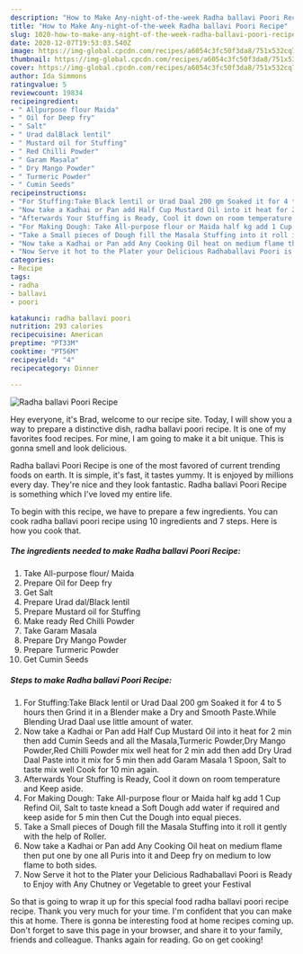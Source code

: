 ```yaml
---
description: "How to Make Any-night-of-the-week Radha ballavi Poori Recipe"
title: "How to Make Any-night-of-the-week Radha ballavi Poori Recipe"
slug: 1020-how-to-make-any-night-of-the-week-radha-ballavi-poori-recipe
date: 2020-12-07T19:53:03.540Z
image: https://img-global.cpcdn.com/recipes/a6054c3fc50f3da8/751x532cq70/radha-ballavi-poori-recipe-recipe-main-photo.jpg
thumbnail: https://img-global.cpcdn.com/recipes/a6054c3fc50f3da8/751x532cq70/radha-ballavi-poori-recipe-recipe-main-photo.jpg
cover: https://img-global.cpcdn.com/recipes/a6054c3fc50f3da8/751x532cq70/radha-ballavi-poori-recipe-recipe-main-photo.jpg
author: Ida Simmons
ratingvalue: 5
reviewcount: 19834
recipeingredient:
- " Allpurpose flour Maida"
- " Oil for Deep fry"
- " Salt"
- " Urad dalBlack lentil"
- " Mustard oil for Stuffing"
- " Red Chilli Powder"
- " Garam Masala"
- " Dry Mango Powder"
- " Turmeric Powder"
- " Cumin Seeds"
recipeinstructions:
- "For Stuffing:Take Black lentil or Urad Daal 200 gm Soaked it for 4 to 5 hours then Grind it in a Blender make a Dry and Smooth Paste.While Blending Urad Daal use little amount of water."
- "Now take a Kadhai or Pan add Half Cup Mustard Oil into it heat for 2 min then add Cumin Seeds and all the Masala,Turmeric Powder,Dry Mango Powder,Red Chilli Powder mix well heat for 2 min add then add Dry Urad Daal Paste into it mix for 5 min then add Garam Masala 1 Spoon, Salt to taste mix well Cook for 10 min again."
- "Afterwards Your Stuffing is Ready, Cool it down on room temperature and Keep aside."
- "For Making Dough: Take All-purpose flour or Maida half kg add 1 Cup Refind Oil, Salt to taste knead a Soft Dough add water if required and keep aside for 5 min then Cut the Dough into equal pieces."
- "Take a Small pieces of Dough fill the Masala Stuffing into it roll it gently with the help of Roller."
- "Now take a Kadhai or Pan add Any Cooking Oil heat on medium flame then put one by one all Puris into it and Deep fry on medium to low flame to both sides."
- "Now Serve it hot to the Plater your Delicious Radhaballavi Poori is Ready to Enjoy with Any Chutney or Vegetable to greet your Festival"
categories:
- Recipe
tags:
- radha
- ballavi
- poori

katakunci: radha ballavi poori 
nutrition: 293 calories
recipecuisine: American
preptime: "PT33M"
cooktime: "PT56M"
recipeyield: "4"
recipecategory: Dinner

---
```



![Radha ballavi Poori Recipe](https://img-global.cpcdn.com/recipes/a6054c3fc50f3da8/751x532cq70/radha-ballavi-poori-recipe-recipe-main-photo.jpg)

Hey everyone, it's Brad, welcome to our recipe site. Today, I will show you a way to prepare a distinctive dish, radha ballavi poori recipe. It is one of my favorites food recipes. For mine, I am going to make it a bit unique. This is gonna smell and look delicious.

Radha ballavi Poori Recipe is one of the most favored of current trending foods on earth. It is simple, it's fast, it tastes yummy. It is enjoyed by millions every day. They're nice and they look fantastic. Radha ballavi Poori Recipe is something which I've loved my entire life.




To begin with this recipe, we have to prepare a few ingredients. You can cook radha ballavi poori recipe using 10 ingredients and 7 steps. Here is how you cook that.

<!--inarticleads1-->

##### The ingredients needed to make Radha ballavi Poori Recipe:

1. Take  All-purpose flour/ Maida
1. Prepare  Oil for Deep fry
1. Get  Salt
1. Prepare  Urad dal/Black lentil
1. Prepare  Mustard oil for Stuffing
1. Make ready  Red Chilli Powder
1. Take  Garam Masala
1. Prepare  Dry Mango Powder
1. Prepare  Turmeric Powder
1. Get  Cumin Seeds




<!--inarticleads2-->

##### Steps to make Radha ballavi Poori Recipe:

1. For Stuffing:Take Black lentil or Urad Daal 200 gm Soaked it for 4 to 5 hours then Grind it in a Blender make a Dry and Smooth Paste.While Blending Urad Daal use little amount of water.
1. Now take a Kadhai or Pan add Half Cup Mustard Oil into it heat for 2 min then add Cumin Seeds and all the Masala,Turmeric Powder,Dry Mango Powder,Red Chilli Powder mix well heat for 2 min add then add Dry Urad Daal Paste into it mix for 5 min then add Garam Masala 1 Spoon, Salt to taste mix well Cook for 10 min again.
1. Afterwards Your Stuffing is Ready, Cool it down on room temperature and Keep aside.
1. For Making Dough: Take All-purpose flour or Maida half kg add 1 Cup Refind Oil, Salt to taste knead a Soft Dough add water if required and keep aside for 5 min then Cut the Dough into equal pieces.
1. Take a Small pieces of Dough fill the Masala Stuffing into it roll it gently with the help of Roller.
1. Now take a Kadhai or Pan add Any Cooking Oil heat on medium flame then put one by one all Puris into it and Deep fry on medium to low flame to both sides.
1. Now Serve it hot to the Plater your Delicious Radhaballavi Poori is Ready to Enjoy with Any Chutney or Vegetable to greet your Festival




So that is going to wrap it up for this special food radha ballavi poori recipe recipe. Thank you very much for your time. I'm confident that you can make this at home. There is gonna be interesting food at home recipes coming up. Don't forget to save this page in your browser, and share it to your family, friends and colleague. Thanks again for reading. Go on get cooking!
